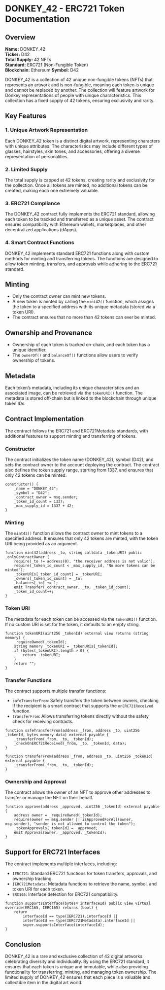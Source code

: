 # DONKEY_42 - ERC721 Token Documentation

## Overview

**Name:** DONKEY_42  
**Ticker:** D42  
**Total Supply:** 42 NFTs  
**Standard:** ERC721 (Non-Fungible Token)  
**Blockchain:** Ethereum
**Symbol:** D42  

DONKEY_42 is a collection of 42 unique non-fungible tokens (NFTs) that represents an artwork and is non-fungible, meaning each token is unique and cannot be replaced by another. The collection will feature artwork for Donkey representations of people with unique characteristics. This collection has a fixed supply of 42 tokens, ensuring exclusivity and rarity.

## Key Features

### 1. Unique Artwork Representation
Each DONKEY_42 token is a distinct digital artwork, representing characters with unique attributes. The characteristics may include different types of glasses, hairstyles, skin tones, and accessories, offering a diverse representation of personalities.

### 2. Limited Supply
The total supply is capped at 42 tokens, creating rarity and exclusivity for the collection. Once all tokens are minted, no additional tokens can be created, making each one extremely valuable.

### 3. ERC721 Compliance
The DONKEY_42 contract fully implements the ERC721 standard, allowing each token to be tracked and transferred as a unique asset. The contract ensures compatibility with Ethereum wallets, marketplaces, and other decentralized applications (dApps).

### 4. Smart Contract Functions
DONKEY_42 implements standard ERC721 functions along with custom methods for minting and transferring tokens. The functions are designed to allow token minting, transfers, and approvals while adhering to the ERC721 standard.

## Minting
- Only the contract owner can mint new tokens.
- A new token is minted by calling the `mint42()` function, which assigns the token to a specified address with its unique metadata (stored via a token URI).
- The contract ensures that no more than 42 tokens can ever be minted.

## Ownership and Provenance
- Ownership of each token is tracked on-chain, and each token has a unique identifier.
- The `ownerOf()` and `balanceOf()` functions allow users to verify ownership of tokens.

## Metadata
Each token’s metadata, including its unique characteristics and an associated image, can be retrieved via the `tokenURI()` function. The metadata is stored off-chain but is linked to the blockchain through unique token IDs.

## Contract Implementation
The contract follows the ERC721 and ERC721Metadata standards, with additional features to support minting and transferring of tokens.

### Constructor
The contract initializes the token name (DONKEY_42), symbol (D42), and sets the contract owner to the account deploying the contract. The contract also defines the token supply range, starting from 1337, and ensures that only 42 tokens can be minted.
```solidity
constructor() {
    _name = "DONKEY_42";
    _symbol = "D42";
    _contract_owner = msg.sender;
    _token_id_count = 1337;
    _max_supply_id = 1337 + 42;
}
```

### Minting
The `mint42()` function allows the contract owner to mint tokens to a specified address. It ensures that only 42 tokens are minted, with the token URI being provided as an argument.
```solidity
function mint42(address _to, string calldata _tokenURI) public _onlyContractOwner {
    require(_to != address(0), "the receiver address is not valid");
    require(_token_id_count < _max_supply_id, "No more tokens can be minted");
    _tokenURIs[_token_id_count] = _tokenURI;
    _owners[_token_id_count] = _to;
    _balances[_to] += 1;
    emit Transfer(_contract_owner, _to, _token_id_count);
    _token_id_count++;
}
```

### Token URI
The metadata for each token can be accessed via the `tokenURI()` function. If no custom URI is set for the token, it defaults to an empty string.
```solidity
function tokenURI(uint256 _tokenId) external view returns (string memory) {
    _requireOwned(_tokenId);
    string memory _tokenURI = _tokenURIs[_tokenId];
    if (bytes(_tokenURI).length > 0) {
        return _tokenURI;
    }
    return "";
}
```

### Transfer Functions
The contract supports multiple transfer functions:
- `safeTransferFrom`: Safely transfers the token between owners, checking if the recipient is a smart contract that supports the `onERC721Received` function.
- `transferFrom`: Allows transferring tokens directly without the safety check for receiving contracts.
```solidity
function safeTransferFrom(address _from, address _to, uint256 _tokenId, bytes memory data) external payable {
    _transferFrom(_from, _to, _tokenId);
    _checkOnERC721Received(_from, _to, _tokenId, data);
}

function transferFrom(address _from, address _to, uint256 _tokenId) external payable {
    _transferFrom(_from, _to, _tokenId);
}
```

### Ownership and Approval
The contract allows the owner of an NFT to approve other addresses to transfer or manage the NFT on their behalf.
```solidity
function approve(address _approved, uint256 _tokenId) external payable {
    address owner = _requireOwned(_tokenId);
    require(owner == msg.sender || isApprovedForAll(owner, msg.sender), "sender is not allowed to control the token");
    _tokenApprovals[_tokenId] = _approved;
    emit Approval(owner, _approved, _tokenId);
}
```

## Support for ERC721 Interfaces
The contract implements multiple interfaces, including:
- `IERC721`: Standard ERC721 functions for token transfers, approvals, and ownership tracking.
- `IERC721Metadata`: Metadata functions to retrieve the name, symbol, and token URI for each token.
- `ERC165`: Interface detection for ERC721 compatibility.
```solidity
function supportsInterface(bytes4 interfaceId) public view virtual override(ERC165, IERC165) returns (bool) {
    return
        interfaceId == type(IERC721).interfaceId ||
        interfaceId == type(IERC721Metadata).interfaceId ||
        super.supportsInterface(interfaceId);
}
```

## Conclusion
DONKEY_42 is a rare and exclusive collection of 42 digital artworks celebrating diversity and individuality. By using the ERC721 standard, it ensures that each token is unique and immutable, while also providing functionality for transferring, minting, and managing token ownership. The limited supply of DONKEY_42 ensures that each piece is a valuable and collectible item in the digital art world.



<!-- DONKEY_42 - ERC721 Token Documentation
Overview

Name: DONKEY_42
Ticker: D42
Total Supply: 42 NFTs
Standard: ERC721 (Non-Fungible Token)
Blockchain: Ethereum (or another compatible blockchain)
Symbol: D42

DONKEY_42 is a collection of 42 unique non-fungible tokens (NFTs) that represent artwork celebrating people with unique characteristics. Each token features a one-of-a-kind digital representation, capturing the essence of individuality and diversity. This collection has a fixed supply of 42 tokens, ensuring exclusivity and rarity.
Key Features
1. Unique Artwork Representation

Each DONKEY_42 token is a distinct digital artwork, representing characters with unique attributes. The characteristics may include different types of glasses, hairstyles, skin tones, and accessories, offering a diverse representation of personalities.
2. Limited Supply

The total supply is capped at 42 tokens, creating rarity and exclusivity for the collection. Once all tokens are minted, no additional tokens can be created, making each one extremely valuable.
3. ERC721 Compliance

The DONKEY_42 contract fully implements the ERC721 standard, allowing each token to be tracked and transferred as a unique asset. The contract ensures compatibility with Ethereum wallets, marketplaces, and other decentralized applications (dApps).
4. Smart Contract Functions

DONKEY_42 implements standard ERC721 functions along with custom methods for minting and transferring tokens. The functions are designed to allow token minting, transfers, and approvals while adhering to the ERC721 standard.
Minting

    Only the contract owner can mint new tokens.
    A new token is minted by calling the mint42() function, which assigns the token to a specified address with its unique metadata (stored via a token URI).
    The contract ensures that no more than 42 tokens can ever be minted.

Ownership and Provenance

    Ownership of each token is tracked on-chain, and each token has a unique identifier.
    The ownerOf() and balanceOf() functions allow users to verify ownership of tokens.

Metadata

Each token’s metadata, including its unique characteristics and an associated image, can be retrieved via the tokenURI() function. The metadata is stored off-chain but is linked to the blockchain through unique token IDs.
Contract Implementation

The contract follows the ERC721 and ERC721Metadata standards, with additional features to support minting and transferring of tokens.
Constructor

The contract initializes the token name (DONKEY_42), symbol (D42), and sets the contract owner to the account deploying the contract. The contract also defines the token supply range, starting from 1337, and ensures that only 42 tokens can be minted.

constructor() {
    _name = "DONKEY_42";
    _symbol = "D42";
    _contract_owner = msg.sender;
    _token_id_count = 1337;
    _max_supply_id = 1337 + 42;
}

Minting

The mint42() function allows the contract owner to mint tokens to a specified address. It ensures that only 42 tokens are minted, with the token URI being provided as an argument.

function mint42(address _to, string calldata _tokenURI) public _onlyContractOwner {
    require(_to != address(0), "the receiver address is not valid");
    require(_token_id_count < _max_supply_id, "No more tokens can be minted");
    _tokenURIs[_token_id_count] = _tokenURI;
    _owners[_token_id_count] = _to;
    _balances[_to] += 1;
    emit Transfer(_contract_owner, _to, _token_id_count);
    _token_id_count++;
}

Token URI

The metadata for each token can be accessed via the tokenURI() function. If no custom URI is set for the token, it defaults to an empty string.

function tokenURI(uint256 _tokenId) external view returns (string memory) {
    _requireOwned(_tokenId);
    string memory _tokenURI = _tokenURIs[_tokenId];
    if (bytes(_tokenURI).length > 0) {
        return _tokenURI;
    }
    return "";
}

Transfer Functions

The contract supports multiple transfer functions:

    safeTransferFrom: Safely transfers the token between owners, checking if the recipient is a smart contract that supports the onERC721Received function.
    transferFrom: Allows transferring tokens directly without the safety check for receiving contracts.

function safeTransferFrom(address _from, address _to, uint256 _tokenId, bytes memory data) external payable {
    _transferFrom(_from, _to, _tokenId);
    _checkOnERC721Received(_from, _to, _tokenId, data);
}

function transferFrom(address _from, address _to, uint256 _tokenId) external payable {
    _transferFrom(_from, _to, _tokenId);
}

Ownership and Approval

The contract allows the owner of an NFT to approve other addresses to transfer or manage the NFT on their behalf.

function approve(address _approved, uint256 _tokenId) external payable {
    address owner = _requireOwned(_tokenId);
    require(owner == msg.sender || isApprovedForAll(owner, msg.sender), "sender is not allowed to control the token");
    _tokenApprovals[_tokenId] = _approved;
    emit Approval(owner, _approved, _tokenId);
}

Support for ERC721 Interfaces

The contract implements multiple interfaces, including:

    IERC721: Standard ERC721 functions for token transfers, approvals, and ownership tracking.
    IERC721Metadata: Metadata functions to retrieve the name, symbol, and token URI for each token.
    ERC165: Interface detection for ERC721 compatibility.

function supportsInterface(bytes4 interfaceId) public view virtual override(ERC165, IERC165) returns (bool) {
    return
        interfaceId == type(IERC721).interfaceId ||
        interfaceId == type(IERC721Metadata).interfaceId ||
        super.supportsInterface(interfaceId);
}

Conclusion

DONKEY_42 is a rare and exclusive collection of 42 digital artworks celebrating diversity and individuality. By using the ERC721 standard, it ensures that each token is unique and immutable, while also providing functionality for transferring, minting, and managing token ownership. The limited supply of DONKEY_42 ensures that each piece is a valuable and collectible item in the digital art world. -->

<!-- DONKEY_42 - ERC721 Token Documentation
Overview

Name: DONKEY_42
Ticker: D42
Total Supply: 42 NFTs
Standard: ERC721 (Non-Fungible Token)
Blockchain: Ethereum (or another compatible blockchain)
Symbol: D42

DONKEY_42 is a collection of 42 unique non-fungible tokens (NFTs) that represent artwork designed to showcase people with unique characteristics. Each token is a one-of-a-kind digital artwork symbolizing individuality, diversity, and identity.

The total supply is capped at 42 tokens, making each NFT a rare, valuable representation of distinct individuals or personalities.
Key Features
1. Unique Artwork Representation

Each DONKEY_42 token is a distinct digital artwork representing a character with a unique set of traits, features, or attributes. These artworks celebrate diversity by depicting characters with distinct and memorable characteristics, such as different styles of glasses, hair, skin tone, clothing, and more.
2. Limited Supply

Only 42 tokens will ever exist, ensuring rarity and exclusivity. The capped supply highlights the value and uniqueness of each NFT.
3. ERC721 Compliance

DONKEY_42 adheres to the ERC721 standard, ensuring compatibility with major Ethereum wallets, marketplaces, and other decentralized applications (dApps). Each token is indivisible and has a unique ID that makes it distinguishable from other tokens in the collection.
4. Ownership and Provenance

With each DONKEY_42 token, the owner can prove their possession of a unique piece of digital art through the blockchain. Each token is linked to its creator and previous owners, providing a transparent and immutable record of ownership (provenance).
5. Metadata and Attributes

Each DONKEY_42 token contains metadata that includes a description of the artwork, an image (typically a URL to the image or IPFS), and specific attributes related to the character's appearance or traits. These attributes could include:

    Glasses Type (e.g., round, square, futuristic, vintage)
    Hair Color/Style
    Skin Tone
    Clothing
    Special Features (e.g., tattoos, accessories, etc.)

6. Smart Contract Functions

The contract will include standard ERC721 functions, such as:

    mint(): Minting new tokens to a specific address.
    safeTransferFrom(): Safe transfer of tokens between owners.
    ownerOf(): Returns the owner of a specific token.
    getTokenURI(): Fetches metadata, such as the token’s image and attributes.
    approve() and setApprovalForAll(): Enable users to approve other addresses to manage their NFTs.
    totalSupply(): Returns the total number of tokens minted (in this case, 42).

Contract Details

The DONKEY_42 token is built on the Ethereum blockchain using the ERC721 standard. Below is a brief outline of the smart contract implementation.
Constructor

The constructor initializes the token name ("DONKEY_42") and ticker ("D42") and sets the total supply to a fixed value of 42. This ensures that no more than 42 tokens can ever be minted.

constructor() ERC721("DONKEY_42", "D42") {
    // Total supply is limited to 42
    totalSupply = 42;
    currentTokenId = 0;
}

Minting Process

Minting a new DONKEY_42 token will be available only through a special minting function, which will limit the supply to 42 tokens. Once all tokens are minted, the minting function will be disabled.

function mint(address to) public onlyOwner {
    require(currentTokenId < totalSupply, "All tokens have been minted.");
    _safeMint(to, currentTokenId);
    currentTokenId++;
}

Token URI

The metadata of each token (such as the image and attributes) is stored and retrievable through the tokenURI() function. This function will return the metadata, which is typically hosted on IPFS or another decentralized storage platform.

function _baseURI() internal view virtual override returns (string memory) {
    return "https://api.DONKEY_42.com/metadata/"; // Base URL for the metadata
}

Attributes

Each token’s metadata will include attributes that describe the unique features of the character it represents. The metadata can include information like glasses type, character traits, and any additional information about the artwork.

{
  "name": "DONKEY_42 #1",
  "description": "A character with round glasses, blonde hair, and a stylish outfit.",
  "image": "https://ipfs.io/ipfs/Qm12345.../1.png",
  "attributes": [
    { "trait_type": "Glasses Type", "value": "Round" },
    { "trait_type": "Hair Color", "value": "Blonde" },
    { "trait_type": "Clothing", "value": "Casual" }
  ]
}

Usage
Ownership

Once minted, each DONKEY_42 token can be transferred, sold, or traded on supported platforms, such as OpenSea, Rarible, or others that support ERC721 tokens. Owners will have full control over their token and can show off their unique, digital artwork.
Marketplaces

The DONKEY_42 collection is listed on various NFT marketplaces, where collectors and enthusiasts can browse and purchase their favorite characters. Users can view the artwork and its associated metadata on these platforms.
Future Enhancements

The future roadmap for DONKEY_42 may include features such as:

    Augmented Reality (AR) Integration: Enabling owners to view their DONKEY_42 character in augmented reality.
    Secondary Market Benefits: Providing exclusive perks or rewards for holders of DONKEY_42 tokens in the form of airdrops, exclusive content, or access to events.
    Collaboration with Artists: Expanding the collection through collaborations with other digital artists, offering new unique designs.

Conclusion

DONKEY_42 is a unique collection of 42 one-of-a-kind digital artworks celebrating diversity and individuality. Each token represents a character with distinct traits, promoting the concept of uniqueness in the digital art world. By combining art, blockchain technology, and the ERC721 standard, DONKEY_42 is set to become a rare and exclusive collection. -->



<!-- This document outlines the specifications and functionality of the DONKEY_42 ERC721 Non-Fungible Token (NFT) contract. This contract represents a collection of digital artworks depicting unique characters, each with distinctive glasses and other characteristics. The contract has a maximum capacity of 42 tokens. This is a contract implementation that adheres to the ERC721, ERC165, and ERC721Metadata interfaces.
Contract Details

# Contract Name: DONKEY_42
Symbol: GLS42
Maximum Supply: 42
Standard: ERC721 (Custom)
Blockchain: [Specify the blockchain, e.g., Ethereum]
Contract Address: [To be deployed and added later]

# Token Description

Each token in the DONKEY_42 collection represents a unique digital artwork depicting a character with distinct glasses and other unique traits.

Uniqueness: Every character is designed to be unique, with variations in appearance, glasses styles, and other characteristics.
Maximum Capacity: The contract has a maximum capacity of 42 tokens, ensuring a limited and potentially rare collection.
Artistic Representation: The tokens serve as digital representations of artistic creations, potentially including visual art, generative art, or other forms of digital expression.
Metadata: Each token is associated with metadata conforming to the ERC721 metadata standard. This metadata includes:
    name: The name of the character.
    description: A description of the character's appearance, personality, and backstory, with specific attention to their glasses.
    image: A link to the digital artwork representing the character.
    attributes: A list of key characteristics and traits of the character, particularly focusing on the style and features of their glasses.
 -->
